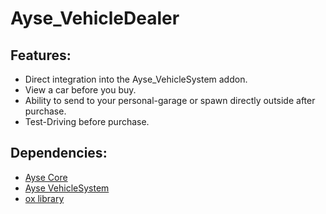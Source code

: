 # Ayse_VehicleDealer

## Features:
* Direct integration into the Ayse_VehicleSystem addon.
* View a car before you buy.
* Ability to send to your personal-garage or spawn directly outside after purchase.
* Test-Driving before purchase.

## Dependencies:
* [Ayse Core](https://github.com/ayse-framework/Ayse_Core)
* [Ayse VehicleSystem](https://github.com/ayse-framework/Ayse_VehicleSystem)
* [ox library](https://github.com/overextended/ox_lib/releases)
